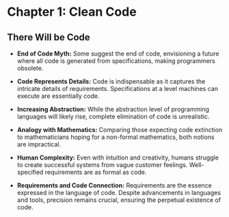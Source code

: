 # Chapter 1: Clean Code

## There Will be Code

* **End of Code Myth:** Some suggest the end of code, envisioning a future where all code is generated from specifications, making programmers obsolete.

* **Code Represents Details:** Code is indispensable as it captures the intricate details of requirements. Specifications at a level machines can execute are essentially code.

* **Increasing Abstraction:** While the abstraction level of programming languages will likely rise, complete elimination of code is unrealistic.

* **Analogy with Mathematics:** Comparing those expecting code extinction to mathematicians hoping for a non-formal mathematics, both notions are impractical.

* **Human Complexity:** Even with intuition and creativity, humans struggle to create successful systems from vague customer feelings. Well-specified requirements are as formal as code.

* **Requirements and Code Connection:** Requirements are the essence expressed in the language of code. Despite advancements in languages and tools, precision remains crucial, ensuring the perpetual existence of code.
